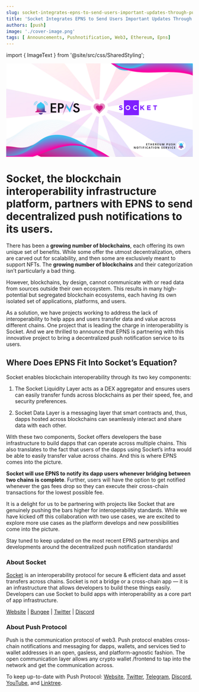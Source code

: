 ```yaml
---
slug: socket-integrates-epns-to-send-users-important-updates-through-push-notifications
title: 'Socket Integrates EPNS to Send Users Important Updates Through Push Notifications'
authors: [push]
image: './cover-image.png'
tags: [ Announcements, Pushnotification, Web3, Ethereum, Epns]
---
```

import { ImageText } from '@site/src/css/SharedStyling';

![Cover Image of Socket Integrates EPNS to Send Users Important Updates Through Push Notifications](./cover-image.png)

<!--customheaderpoint-->
# Socket, the blockchain interoperability infrastructure platform, partners with EPNS to send decentralized push notifications to its users.

There has been a <b>growing number of blockchains</b>, each offering its own unique set of benefits. While some offer the utmost decentralization, others are carved out for scalability, and then some are exclusively meant to support NFTs. The <b>growing number of blockchains</b> and their categorization isn’t particularly a bad thing.

<!--truncate-->

However, blockchains, by design, cannot communicate with or read data from sources outside their own ecosystem. This results in many high-potential but segregated blockchain ecosystems, each having its own isolated set of applications, platforms, and users.

As a solution, we have projects working to address the lack of interoperability to help apps and users transfer data and value across different chains. One project that is leading the charge in interoperability is Socket. And we are thrilled to announce that EPNS is partnering with this innovative project to bring a decentralized push notification service to its users.

## Where Does EPNS Fit Into Socket’s Equation?
Socket enables blockchain interoperability through its two key components:

1. The Socket Liquidity Layer acts as a DEX aggregator and ensures users can easily transfer funds across blockchains as per their speed, fee, and security preferences.

2. Socket Data Layer is a messaging layer that smart contracts and, thus, dapps hosted across blockchains can seamlessly interact and share data with each other.

With these two components, Socket offers developers the base infrastructure to build dapps that can operate across multiple chains. This also translates to the fact that users of the dapps using Socket’s infra would be able to easily transfer value across chains. And this is where EPNS comes into the picture.

<b>Socket will use EPNS to notify its dapp users whenever bridging between two chains is complete</b>. Further, users will have the option to get notified whenever the gas fees drop so they can execute their cross-chain transactions for the lowest possible fee.

It is a delight for us to be partnering with projects like Socket that are genuinely pushing the bars higher for interoperability standards. While we have kicked off this collaboration with two use cases, we are excited to explore more use cases as the platform develops and new possibilities come into the picture.

Stay tuned to keep updated on the most recent EPNS partnerships and developments around the decentralized push notification standards!

### About Socket
[Socket](https://socket.tech/) is an interoperability protocol for secure & efficient data and asset transfers across chains. Socket is not a bridge or a cross-chain app — it is an infrastructure that allows developers to build these things easily. Developers can use Socket to build apps with interoperability as a core part of app infrastructure.

[Website](http://socket.tech/) | [Bungee](http://bungee.exchange/) | [Twitter](https://twitter.com/SocketDotTech) | [Discord](https://t.co/Il4enrA7Lo)


### About Push Protocol

Push is the communication protocol of web3. Push protocol enables cross-chain notifications and messaging for dapps, wallets, and services tied to wallet addresses in an open, gasless, and platform-agnostic fashion. The open communication layer allows any crypto wallet /frontend to tap into the network and get the communication across.

To keep up-to-date with Push Protocol: [Website](https://push.org/), [Twitter](https://twitter.com/pushprotocol), [Telegram](https://t.me/epnsproject), [Discord](https://discord.gg/pushprotocol), [YouTube](https://www.youtube.com/c/EthereumPushNotificationService), and [Linktree](https://linktr.ee/pushprotocol).

